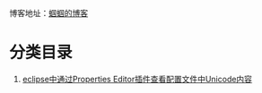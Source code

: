 博客地址：[蝈蝈的博客](http://blog.csdn.net/gnail_oug)

# 分类目录

1. [eclipse中通过Properties Editor插件查看配置文件中Unicode内容](eclipse_001.md)













